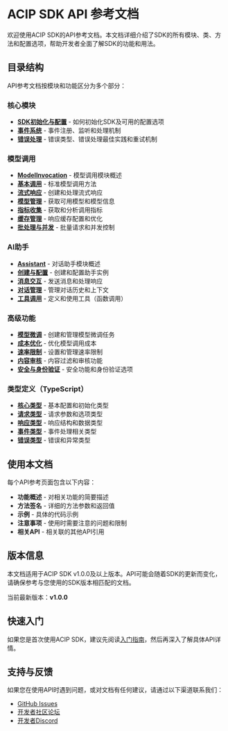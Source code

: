 # ACIP SDK API 参考文档

欢迎使用ACIP SDK的API参考文档。本文档详细介绍了SDK的所有模块、类、方法和配置选项，帮助开发者全面了解SDK的功能和用法。

## 目录结构

API参考文档按模块和功能区分为多个部分：

### 核心模块

- [**SDK初始化与配置**](./core/initialization.md) - 如何初始化SDK及可用的配置选项
- [**事件系统**](./core/events.md) - 事件注册、监听和处理机制
- [**错误处理**](./core/errors.md) - 错误类型、错误处理最佳实践和重试机制

### 模型调用

- [**ModelInvocation**](./model-invocation/overview.md) - 模型调用模块概述
- [**基本调用**](./model-invocation/basic-invocation.md) - 标准模型调用方法
- [**流式响应**](./model-invocation/streaming.md) - 创建和处理流式响应
- [**模型管理**](./model-invocation/models.md) - 获取可用模型和模型信息
- [**指标收集**](./model-invocation/metrics.md) - 获取和分析调用指标
- [**缓存管理**](./model-invocation/caching.md) - 响应缓存配置和优化
- [**批处理与并发**](./model-invocation/batch-processing.md) - 批量请求和并发控制

### AI助手

- [**Assistant**](./assistant/overview.md) - 对话助手模块概述
- [**创建与配置**](./assistant/creation.md) - 创建和配置助手实例
- [**消息交互**](./assistant/messaging.md) - 发送消息和处理响应
- [**对话管理**](./assistant/conversation.md) - 管理对话历史和上下文
- [**工具调用**](./assistant/tools.md) - 定义和使用工具（函数调用）

### 高级功能

- [**模型微调**](./advanced/fine-tuning.md) - 创建和管理模型微调任务
- [**成本优化**](./advanced/cost-optimization.md) - 优化模型调用成本
- [**速率限制**](./advanced/rate-limiting.md) - 设置和管理速率限制
- [**内容审核**](./advanced/content-moderation.md) - 内容过滤和审核功能
- [**安全与身份验证**](./advanced/security.md) - 安全功能和身份验证选项

### 类型定义（TypeScript）

- [**核心类型**](./types/core.md) - 基本配置和初始化类型
- [**请求类型**](./types/requests.md) - 请求参数和选项类型
- [**响应类型**](./types/responses.md) - 响应结构和数据类型
- [**事件类型**](./types/events.md) - 事件处理相关类型
- [**错误类型**](./types/errors.md) - 错误和异常类型

## 使用本文档

每个API参考页面包含以下内容：

- **功能概述** - 对相关功能的简要描述
- **方法签名** - 详细的方法参数和返回值
- **示例** - 具体的代码示例
- **注意事项** - 使用时需要注意的问题和限制
- **相关API** - 相关联的其他API引用

## 版本信息

本文档适用于ACIP SDK v1.0.0及以上版本。API可能会随着SDK的更新而变化，请确保参考与您使用的SDK版本相匹配的文档。

当前最新版本：**v1.0.0**

## 快速入门

如果您是首次使用ACIP SDK，建议先阅读[入门指南](../getting-started/README.md)，然后再深入了解具体API详情。

## 支持与反馈

如果您在使用API时遇到问题，或对文档有任何建议，请通过以下渠道联系我们：

- [GitHub Issues](https://github.com/acip-ai/sdk/issues)
- [开发者社区论坛](https://community.acip.ai)
- [开发者Discord](https://discord.gg/acip-dev) 